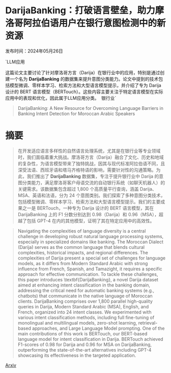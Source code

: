 # DarijaBanking：打破语言壁垒，助力摩洛哥阿拉伯语用户在银行意图检测中的新资源

发布时间：2024年05月26日

`LLM应用

这篇论文主要讨论了针对摩洛哥方言（Darija）在银行业中的应用，特别是通过创建一个名为 **DarijaBanking** 的数据集来提升意图分类能力。论文中提到的技术包括模型微调、零样本学习、检索方法和大型语言模型提示，并介绍了专为 Darija 设计的 BERT 语言模型（BERTouch）。这些内容主要关注于特定语言模型在实际应用中的表现和优化，因此属于LLM应用分类。` `银行业`

> DarijaBanking: A New Resource for Overcoming Language Barriers in Banking Intent Detection for Moroccan Arabic Speakers

# 摘要

> 在开发适应语言多样性的自然语言处理系统，尤其是在银行业等专业领域时，我们面临着重大挑战。摩洛哥方言（Darija）融合了文化、历史和地域的复杂性，为语言模型带来了独特挑战，因其与现代标准阿拉伯语不同，且深受法语、西班牙语和塔马齐格特语的影响，需要针对性的沟通策略。为此，我们推出了 **DarijaBanking** 数据集，专注于提升银行业中 Darija 的意图分类能力，满足摩洛哥客户母语交流的自动银行系统（如聊天机器人）的关键需求。该数据集包含超过 1,800 个高质量平行查询，涵盖 Darija、MSA、英语和法语，分为 24 个意图类别。我们探索了多种意图分类技术，包括模型微调、零样本学习、检索方法和大型语言模型提示。我们的主要成果之一是 BERTouch，一种专为 Darija 设计的 BERT 语言模型，其在 DarijaBanking 上的 F1 分数分别达到 0.98（Darija）和 0.96（MSA），超越了包括 GPT-4 在内的其他模型，证明了其在特定应用中的高效性。

> Navigating the complexities of language diversity is a central challenge in developing robust natural language processing systems, especially in specialized domains like banking. The Moroccan Dialect (Darija) serves as the common language that blends cultural complexities, historical impacts, and regional differences. The complexities of Darija present a special set of challenges for language models, as it differs from Modern Standard Arabic with strong influence from French, Spanish, and Tamazight, it requires a specific approach for effective communication. To tackle these challenges, this paper introduces \textbf{DarijaBanking}, a novel Darija dataset aimed at enhancing intent classification in the banking domain, addressing the critical need for automatic banking systems (e.g., chatbots) that communicate in the native language of Moroccan clients. DarijaBanking comprises over 1,800 parallel high-quality queries in Darija, Modern Standard Arabic (MSA), English, and French, organized into 24 intent classes. We experimented with various intent classification methods, including full fine-tuning of monolingual and multilingual models, zero-shot learning, retrieval-based approaches, and Large Language Model prompting. One of the main contributions of this work is BERTouch, our BERT-based language model for intent classification in Darija. BERTouch achieved F1-scores of 0.98 for Darija and 0.96 for MSA on DarijaBanking, outperforming the state-of-the-art alternatives including GPT-4 showcasing its effectiveness in the targeted application.

[Arxiv](https://arxiv.org/abs/2405.16482)